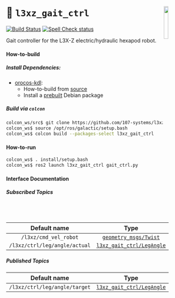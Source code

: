 <a href="https://107-systems.org/"><img align="right" src="https://raw.githubusercontent.com/107-systems/.github/main/logo/107-systems.png" width="15%"></a>
:floppy_disk: `l3xz_gait_ctrl`
==============================
[![Build Status](https://github.com/107-systems/l3xz_gait_ctrl/actions/workflows/ros2.yml/badge.svg)](https://github.com/107-systems/l3xz_gait_ctrl/actions/workflows/ros2.yml)
[![Spell Check status](https://github.com/107-systems/l3xz_gait_ctrl/actions/workflows/spell-check.yml/badge.svg)](https://github.com/107-systems/l3xz_gait_ctrl/actions/workflows/spell-check.yml)

Gait controller for the L3X-Z electric/hydraulic hexapod robot.

#### How-to-build
##### Install Dependencies:
* [orocos-kdl](https://github.com/orocos/orocos_kinematics_dynamics):
  * How-to-build from [source](https://github.com/orocos/orocos_kinematics_dynamics/blob/master/orocos_kdl/INSTALL.md)
  * Install a [prebuilt](https://github.com/107-systems/orocos-kdl-debian) Debian package
##### Build via `colcon`
```bash
colcon_ws/src$ git clone https://github.com/107-systems/l3xz_gait_ctrl_gait_ctrl
colcon_ws$ source /opt/ros/galactic/setup.bash
colcon_ws$ colcon build --packages-select l3xz_gait_ctrl
```

#### How-to-run
```bash
colcon_ws$ . install/setup.bash
colcon_ws$ ros2 launch l3xz_gait_ctrl gait_ctrl.py
```

#### Interface Documentation
##### Subscribed Topics
| Default name | Type |
|:-:|:-:|
| `/l3xz/cmd_vel_robot` | [`geometry_msgs/Twist`](http://docs.ros.org/en/api/geometry_msgs/html/msg/Twist.html) |
| `/l3xz/ctrl/leg/angle/actual` | [`l3xz_gait_ctrl/LegAngle`](msg/LegAngle.msg) |

##### Published Topics
| Default name | Type |
|:-:|:-:|
| `/l3xz/ctrl/leg/angle/target` | [`l3xz_gait_ctrl/LegAngle`](msg/LegAngle.msg) |
